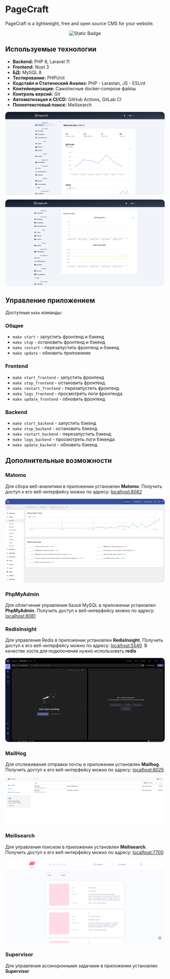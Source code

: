 # PageCraft

PageCraft is a lightweight, free and open source CMS for your website.

<p align="center">
    <img src="https://img.shields.io/badge/In Development-red" alt="Static Badge" />
</p>

## Используемые технологии

-   **Backend:** PHP 8, Laravel 11
-   **Frontend:** Nuxt 3
-   **БД:** MySQL 8
-   **Тестирование:** PHPUnit
-   **Кодстайл и Статический Анализ:** PHP - Larastan, JS - ESLint
-   **Контейнеризация:** Самописные docker-compose файлы
-   **Контроль версий:** Git
-   **Автоматизация и CI/CD:** GitHub Actions, GitLab CI
-   **Полнотекстовый поиск:** Meilisearch

<p align="center">
    <img src="./assets/dashboard_preview.png" alt="Dashboard" style="border-radius: 10px; margin-bottom: 10px" />
	 <img src="./assets/metrics_preview.png" alt="Dashboard" style="border-radius: 10px" />
</p>

## Управление приложением

Доступные `make` команды:

### Общие

-   `make start` - запустить фронтенд и бэкенд
-   `make stop` - остановить фронтенд и бэкенд
-   `make restart` - перезапустить фронтенд и бэкенд
-   `make update` - обновить приложение

### Frontend

-   `make start_frontend` - запустить фронтенд
-   `make stop_frontend` - остановить фронтенд
-   `make restart_frontend` - перезапустить фронтенд
-   `make logs_frontend` - просмотреть логи фронтенда
-   `make update_frontend` - обновить фронтенд

### Backend

-   `make start_backend` - запустить бэкенд
-   `make stop_backend` - остановить бэкенд
-   `make restart_backend` - перезапустить бэкенд
-   `make logs_backend` - просмотреть логи бэкенда
-   `make update_backend` - обновить бэкенд

## Дополнительные возможности

### Matomo

Для сбора веб-аналитики в приложении установлен **Matomo**. Получить доступ к его веб-интерфейсу можно по адресу: [localhost:8082](http://localhost:8082)

<p align="center">
    <img src="./assets/matomo_preview.png" alt="Matomo" style="border-radius: 10px" />
</p>

### PhpMyAdmin

Для облегчения управления базой MySQL в приложении установлен **PhpMyAdmin**. Получить доступ к веб-интерфейсу можно по адресу: [localhost:8081](http://localhost:8081)

### RedisInsight

Для управления Redis в приложении установлен **RedisInsight**. Получить доступ к его веб-интерфейсу можно по адресу: [localhost:5540](http://localhost:5540). В качестве хоста для подключения нужно использовать **redis**

<p align="center">
    <img src="./assets/redisinsight_preview.png" style="border-radius: 10px" alt="RedisInsight" />
</p>

### MailHog

Для отслеживания отправки почты в приложении установлен **Mailhog**. Получить доступ к его веб-интерфейсу можно по адресу: [localhost:8025](http://localhost:8025)

<p align="center">
    <img src="./assets/mailhog_preview.png" alt="MailHog" style="border-radius: 10px" />
</p>

### Meilisearch

Для управления поиском в приложении установлен **Meilisearch**. Получить доступ к его веб-интерфейсу можно по адресу: [localhost:7700](http://localhost:7700)

<p align="center">
    <img src="./assets/meilisearch_preview.png" style="border-radius: 10px" alt="Meilisearch" />
</p>

### Supervisor

Для управления ассинхронными задачами в приложении установлен **Supervisor**
